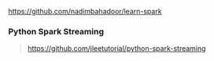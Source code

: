 https://github.com/nadimbahadoor/learn-spark  

### Python Spark Streaming  
> https://github.com/jleetutorial/python-spark-streaming  
